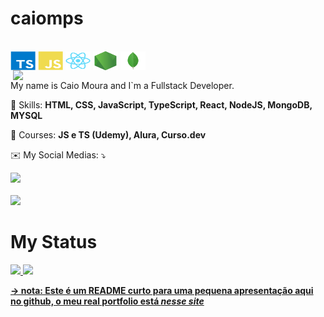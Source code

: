 # caiomps
<div style="display: inline_block" align="left"><br>
  <img align="center" alt="JavaScript" height="30" width="40" src="https://raw.githubusercontent.com/devicons/devicon/master/icons/typescript/typescript-plain.svg">
  <img align="center" alt="TypeScript" height="30" width="40" src="https://raw.githubusercontent.com/devicons/devicon/master/icons/javascript/javascript-plain.svg">
  <img align="center" alt="React" height="30" width="40" src="https://raw.githubusercontent.com/devicons/devicon/master/icons/react/react-original.svg">
  <img align="center" alt="NodeJS" height="30" width="40" src="https://raw.githubusercontent.com/devicons/devicon/master/icons/nodejs/nodejs-original.svg">
  <img align="center" alt="MongoDB" height="30" width="40" src="https://raw.githubusercontent.com/devicons/devicon/master/icons/mongodb/mongodb-original.svg">
</div>

<img src="https://raw.githubusercontent.com/MicaelliMedeiros/micaellimedeiros/master/image/computer-illustration.png" min-width="500px" max-width="500px" width="500px" align="right">

<p align="left"> 
  My name is Caio Moura and I`m a Fullstack Developer.<br>
</p>

<p align="left">
  🦄 Skills: <strong>HTML, CSS, JavaScript, TypeScript, React, NodeJS, MongoDB, MYSQL</strong>
</p>

<p align="left">
  💼 Courses: <strong>JS e TS (Udemy), Alura, Curso.dev</strong>
</p>

<p align="left">
  ✉️ My Social Medias: ⤵️
</p>

<p align="left">
  <a href="https://mail.google.com/mail/u/1/#inbox?compose=GTvVlcSMSqVrVmpLCJJhxsQQnfBQrvCjmsSmLjLvbrqJCcwKnCGdVKczqLWXNxdwKkvJqWjtlLJGg" alt="Gmail">
  <img src="https://img.shields.io/badge/-Gmail-FF0000?style=flat-square&labelColor=FF0000&logo=gmail&logoColor=white&link=LINK-DO-SEU-EMAIL" /></a>

  </br>

  </br>
  
  <a href="https://twitter.com/luciano655dev" alt="Twitter">
  <img src="https://img.shields.io/badge/-Twitter-55acee?style=flat-square&labelColor=55acee&logo=twitter&logoColor=white&link='https://twitter.com/Luciano655dev'"/></a>
</p>

# My Status
<div>
  <a href="https://github.com/Luciano655dev">
  <img height="200em" src="https://github-readme-stats.vercel.app/api?username=Luciano655dev&show_icons=true&theme=dracula&include_all_commits=true&count_private=true"/>
  <img height="180em" src="https://github-readme-stats.vercel.app/api/top-langs/?username=Luciano655dev&layout=compact&langs_count=7&theme=dracula"/>
</div>

<strong>-> nota: Este é um README curto para uma pequena apresentação aqui no github, o meu real portfolio está <a href="https://luciano655dev.netlify.app">***nesse site***</a></strong>
